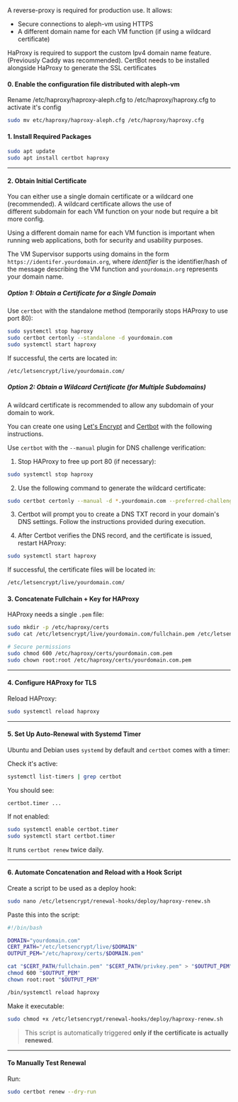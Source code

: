 [//]: # (## Instructions Certbot + HAProxy to be included in installation doc)

A reverse-proxy is required for production use. It allows:

- Secure connections to aleph-vm using HTTPS
- A different domain name for each VM function (if using a wildcard certificate)



HaProxy is required to support the custom Ipv4 domain name feature. (Previously Caddy was recommended).
CertBot needs to be installed alongside HaProxy to generate the SSL certificates

#### 0. **Enable the configuration file distributed with aleph-vm**

Rename /etc/haproxy/haproxy-aleph.cfg to /etc/haproxy/haproxy.cfg to activate it's config

```bash
sudo mv etc/haproxy/haproxy-aleph.cfg /etc/haproxy/haproxy.cfg
```

#### 1. **Install Required Packages**

```bash
sudo apt update
sudo apt install certbot haproxy
```

---

#### 2. **Obtain Initial Certificate**
You can either use a single domain certificate or a wildcard one (recommended). A wildcard certificate allows the use of  
different subdomain for each VM function on your node but require a bit  more config.

Using a different domain name for each VM function is important when running web applications,
both for security and usability purposes.

The VM Supervisor supports using domains in the form `https://identifer.yourdomain.org`, where
_identifier_ is the identifier/hash of the message describing the VM function and `yourdomain.org`
represents your domain name.

##### Option 1: Obtain a Certificate for a Single Domain

Use `certbot` with the standalone method (temporarily stops HAProxy to use port 80):
```bash
sudo systemctl stop haproxy
sudo certbot certonly --standalone -d yourdomain.com
sudo systemctl start haproxy
```

If successful, the certs are located in:
```bash
/etc/letsencrypt/live/yourdomain.com/
```

##### Option 2: Obtain a Wildcard Certificate (for Multiple Subdomains)

A wildcard certificate is recommended to allow any subdomain of your domain to work.

You can create one using [Let's Encrypt](https://letsencrypt.org/) and
[Certbot](https://certbot.eff.org/) with the following instructions.

Use `certbot` with the `--manual` plugin for DNS challenge verification:

1. Stop HAProxy to free up port 80 (if necessary):

```bash
sudo systemctl stop haproxy
```

2. Use the following command to generate the wildcard certificate:

```bash
sudo certbot certonly --manual -d *.yourdomain.com --preferred-challenges dns --agree-tos --email your-email@example.com
```

3. Certbot will prompt you to create a DNS TXT record in your domain's DNS settings. Follow the instructions provided
   during execution.

4. After Certbot verifies the DNS record, and the certificate is issued, restart HAProxy:

```bash
sudo systemctl start haproxy
```

If successful, the certificate files will be located in:

```bash
/etc/letsencrypt/live/yourdomain.com/
```

#### 3. **Concatenate Fullchain + Key for HAProxy**

HAProxy needs a single `.pem` file:

```bash
sudo mkdir -p /etc/haproxy/certs
sudo cat /etc/letsencrypt/live/yourdomain.com/fullchain.pem /etc/letsencrypt/live/yourdomain.com/privkey.pem | sudo tee /etc/haproxy/certs/yourdomain.com.pem > /dev/null

# Secure permissions
sudo chmod 600 /etc/haproxy/certs/yourdomain.com.pem
sudo chown root:root /etc/haproxy/certs/yourdomain.com.pem
```

---

#### 4. **Configure HAProxy for TLS**

Reload HAProxy:

```bash
sudo systemctl reload haproxy
```

---

#### 5. **Set Up Auto-Renewal with Systemd Timer**

Ubuntu and Debian uses `systemd` by default and `certbot` comes with a timer:

Check it's active:

```bash
systemctl list-timers | grep certbot
```

You should see:

```
certbot.timer ...
```

If not enabled:

```bash
sudo systemctl enable certbot.timer
sudo systemctl start certbot.timer
```

It runs `certbot renew` twice daily.

---

#### 6. **Automate Concatenation and Reload with a Hook Script**

Create a script to be used as a deploy hook:

```bash
sudo nano /etc/letsencrypt/renewal-hooks/deploy/haproxy-renew.sh
```

Paste this into the script:

```bash
#!/bin/bash

DOMAIN="yourdomain.com"
CERT_PATH="/etc/letsencrypt/live/$DOMAIN"
OUTPUT_PEM="/etc/haproxy/certs/$DOMAIN.pem"

cat "$CERT_PATH/fullchain.pem" "$CERT_PATH/privkey.pem" > "$OUTPUT_PEM"
chmod 600 "$OUTPUT_PEM"
chown root:root "$OUTPUT_PEM"

/bin/systemctl reload haproxy
```

Make it executable:

```bash
sudo chmod +x /etc/letsencrypt/renewal-hooks/deploy/haproxy-renew.sh
```

> This script is automatically triggered **only if the certificate is actually renewed**.

---

#### To Manually Test Renewal

Run:

```bash
sudo certbot renew --dry-run
```